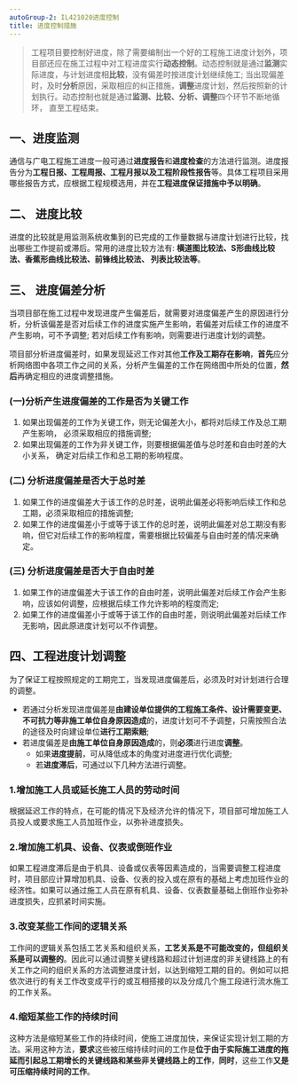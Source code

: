 ```yaml
---
autoGroup-2: IL421020进度控制
title: 进度控制措施
---
```

> 工程项目要控制好进度，除了需要编制出一个好的工程施工进度计划外，项目部还应在施工过程中对工程进度实行**动态控制**。动态控制就是通过**监测**实际进度，与计划进度相**比较**，没有偏差时按进度计划继续施工; 当出现偏差时，及时**分析**原因，采取相应的纠正措施，**调整**进度计划，然后按照新的计划执行。动态控制也就是通过**监测、比较、分析、调整**四个环节不断地循环， 直至工程结束。

## 一、进度监测
通信与广电工程施工进度一般可通过**进度报告**和**进度检查**的方法进行监测。进度报告分为**工程日报、工程周报、工程月报以及工程阶段性报告**等。具体工程项目采用哪些报告方式，应根据工程规模选用，并在**工程进度保证措施中予以明确**。

## 二、 进度比较
进度的比较就是用监测系统收集到的已完成的工作量数据与进度计划进行比较，找出哪些工作提前或滞后。常用的进度比较方法有: **横道图比较法、S形曲线比较法、香蕉形曲线比较法、前锋线比较法、 列表比较法等**。

## 三、 进度偏差分析
当项目部在施工过程中发现进度产生偏差后，就需要对进度偏差产生的原因进行分析，分析该偏差是否对后续工作的进度实施产生影响，若偏差对后续工作的进度不产生影响，可不予调整; 若对后续工作有影响，则需要进行进度计划的调整。

项目部分析进度偏差时，如果发现延迟工作对其他**工作及工期存在影响**，**首先**应分析网络图中各项工作之间的关系，分析产生偏差的工作在网络图中所处的位置，**然后**再确定相应的进度调整措施。
### (一)分析产生进度偏差的工作是否为关键工作
1. 如果出现偏差的工作为关键工作，则无论偏差大小，都将对后续工作及总工期产生影响， 必须采取相应的措施调整;
2. 如果出现偏差的工作为非关键工作，则要根据偏差值与总时差和自由时差的大小关系， 确定对后续工作和总工期的影响程度。

### (二) 分析进度偏差是否大于总时差
1. 如果工作的进度偏差大于该工作的总时差，说明此偏差必将影响后续工作和总工期，必须采取相应的措施调整;
2. 如果工作的进度偏差小于或等于该工作的总时差，说明此偏差对总工期没有影响，但它对后续工作的影响程度，需要根据比较偏差与自由时差的情况来确定。

### (三) 分析进度偏差是否大于自由时差
1. 如果工作的进度偏差大于该工作的自由时差，说明此偏差对后续工作会产生影响，应该如何调整，应根据后续工作允许影响的程度而定;
2. 如果工作的进度偏差小于或等于该工作的自由时差，则说明此偏差对后续工作无影响，因此原进度计划可以不作调整。

## 四、工程进度计划调整
为了保证工程按照规定的工期完工，当发现进度偏差后，必须及时对计划进行合理的调整。
- 若通过分析发现进度偏差是**由建设单位提供的工程施工条件、设计需要变更、不可抗力等非施工单位自身原因造成**的，进度计划可不予调整，只需按照合法的途径及时向建设单位**进行工期索赔**; 
- 若进度偏差是**由施工单位自身原因造成**的，则**必须**进行进度**调整**。
    - 如果**进度提前**，可从降低成本的角度对进度进行优化调整;
    - 若**进度滞后**，可通过以下几种方法进行调整。

### 1.增加施工人员或延长施工人员的劳动时间
根据延迟工作的特点，在可能的情况下及经济允许的情况下，项目部可增加施工人员投人或要求施工人员加班作业，以弥补进度损失。

### 2.增加施工机具、设备、仪表或倒班作业
如果工程进度滞后是由于机具、设备或仪表等因素造成的，当需要调整工程进度时，项目部应计算增加机具、设备、仪表的投入或在原有的基础上考虑加班作业的经济性。如果可以通过施工人员在原有机具、设备、仪表数量基础上倒班作业弥补进度损失，应抓紧时间实施。

### 3.改变某些工作间的逻辑关系
工作间的逻辑关系包括工艺关系和组织关系，**工艺关系是不可能改变的，但组织关系是可以调整的**。因此可以通过调整关键线路和超过计划进度的非关键线路上的有关工作之间的组织关系的方法调整进度计划，以达到缩短工期的目的。例如可以把依次进行的有关工作改变成平行的或互相搭接的以及分成几个施工段进行流水施工的工作关系。

### 4.缩短某些工作的持续时间
这种方法是缩短某些工作的持续时间，使施工进度加快，来保证实现计划工期的方法。采用这种方法，**要求**这些被压缩持续时间的工作是**位于由于实际施工进度的拖延而引起总工期增长的关键线路和某些非关键线路上的工作**，**同时**，这些工作**又是可压缩持续时间的工作**。